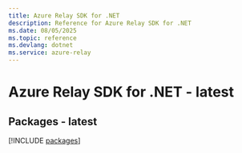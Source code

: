 ```yaml
---
title: Azure Relay SDK for .NET
description: Reference for Azure Relay SDK for .NET
ms.date: 08/05/2025
ms.topic: reference
ms.devlang: dotnet
ms.service: azure-relay
---
```

# Azure Relay SDK for .NET - latest
## Packages - latest
[!INCLUDE [packages](relay-index.md)]